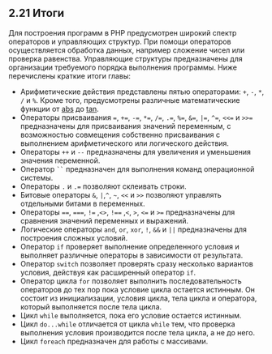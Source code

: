 ## 2.21 Итоги
Для построения программ в РНР предусмотрен широкий спектр операторов
и управляющих структур. При помощи операторов осуществляется обработка
данных, например сложение чисел или проверка равенства. Управляющие
структуры предназначены для организации требуемого порядка выполнения
программы. Ниже перечислены краткие итоги главы:  

* Арифметические действия представлены пятью операторами: `+`, `-`, `*`, `/` и `%`. Кроме того, предусмотрены различные математические функции от [abs](https://www.php.net/manual/en/function.abs.php) до [tan](https://www.php.net/manual/ru/function.tan.php).
* Операторы присваивания `=`, `+=`, `-=`, `*=`, `/=`, `.=`, `%=`, `&=`, `|=`, `^=`, `<<=` и `>>=` предназначены для присваивания значений переменным, с возможностью совмещения собственно присваивания с выполнением арифметического или
логического действия.
* Операторы `++` и `--` предназначены для увеличения и уменьшения 
значения переменной.
* Оператор ` `` ` предназначен для выполнения команд операционной 
системы.
* Операторы `.` и `.=` позволяют склеивать строки.
* Битовые операторы `&`, `|`,`^`, `~`, `<<` и `>>` позволяют управлять отдельными битами в переменных.
* Операторы `==`, `===`, `!=` ,`<>`, `!==` ,`<`, `>`, `<=` и `>=` предназначены для сравнения значений переменных и выражений.
* Логические операторы `and`, `or`, `xor`, `!`, `&&` и `||` предназначены для построения сложных условий.
* Оператор `if` проверяет выполнение определенного условия и выполняет
различные операторы в зависимости от результата.
* Оператор `switch` позволяет проверять сразу несколько вариантов условия, действуя как расширенный оператор `if`.
* Оператор цикла `for` позволяет выполнить последовательность операторов до тех пор пока условие цикла остается истинным. Он состоит из инициализации, условия цикла, тела цикла и оператора, который выполняется после тела цикла.
* Цикл `while` выполняется, пока его условие остается истинным.
* Цикл `do...while` отличается от цикла `while` тем, что проверка 
выполнения условия производится после тела цикла, а не до него.
* Цикл `foreach` предназначен для работы с массивами.